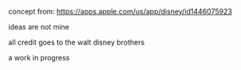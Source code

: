 concept from: https://apps.apple.com/us/app/disney/id1446075923

ideas are not mine

all credit goes to the walt disney brothers

a work in progress
